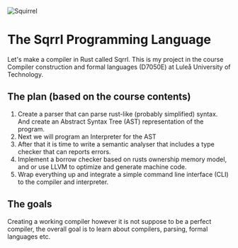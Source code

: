 ![Squirrel](https://github.com/Aleman778/sqrrl-lang/blob/master/logo.png)
# The Sqrrl Programming Language
Let's make a compiler in Rust called Sqrrl.
This is my project in the course Compiler construction and formal languages (D7050E) at Luleå University of Technology.

## The plan (based on the course contents)
1. Create a parser that can parse rust-like (probably simplified) syntax. And create an Abstract Syntax Tree (AST) representation of the program.
2. Next we will program an Interpreter for the AST
3. After that it is time to write a semantic analyser that includes a type checker that can reports errors.
4. Implement a borrow checker based on rusts ownership memory model, and or use LLVM to optimize and generate machine code.
5. Wrap everything up and integrate a simple command line interface (CLI) to the compiler and interpreter.

## The goals
Creating a working compiler however it is not suppose to be a perfect compiler, the overall goal is to learn about compilers, parsing, formal languages etc.
